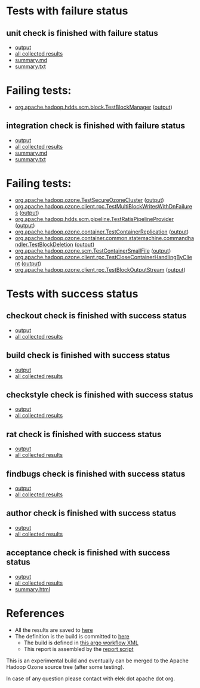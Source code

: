 # Tests with failure status

## unit check is finished with failure status

   * [output](https://raw.githubusercontent.com/elek/ozone-ci/master/pr/pr-hdds-1879-pbs75/unit/output.log)
   * [all collected results](https://github.com/elek/ozone-ci/tree/master/pr/pr-hdds-1879-pbs75/unit)
   * [summary.md](https://github.com/elek/ozone-ci/tree/master/pr/pr-hdds-1879-pbs75/unit/summary.md)
   * [summary.txt](https://github.com/elek/ozone-ci/tree/master/pr/pr-hdds-1879-pbs75/unit/summary.txt)

# Failing tests: 

 * [org.apache.hadoop.hdds.scm.block.TestBlockManager](hadoop-hdds/server-scm/org.apache.hadoop.hdds.scm.block.TestBlockManager.txt) ([output](hadoop-hdds/server-scm/org.apache.hadoop.hdds.scm.block.TestBlockManager-output.txt/))

## integration check is finished with failure status

   * [output](https://raw.githubusercontent.com/elek/ozone-ci/master/pr/pr-hdds-1879-pbs75/integration/output.log)
   * [all collected results](https://github.com/elek/ozone-ci/tree/master/pr/pr-hdds-1879-pbs75/integration)
   * [summary.md](https://github.com/elek/ozone-ci/tree/master/pr/pr-hdds-1879-pbs75/integration/summary.md)
   * [summary.txt](https://github.com/elek/ozone-ci/tree/master/pr/pr-hdds-1879-pbs75/integration/summary.txt)

# Failing tests: 

 * [org.apache.hadoop.ozone.TestSecureOzoneCluster](hadoop-ozone/integration-test/org.apache.hadoop.ozone.TestSecureOzoneCluster.txt) ([output](hadoop-ozone/integration-test/org.apache.hadoop.ozone.TestSecureOzoneCluster-output.txt/))
 * [org.apache.hadoop.ozone.client.rpc.TestMultiBlockWritesWithDnFailures](hadoop-ozone/integration-test/org.apache.hadoop.ozone.client.rpc.TestMultiBlockWritesWithDnFailures.txt) ([output](hadoop-ozone/integration-test/org.apache.hadoop.ozone.client.rpc.TestMultiBlockWritesWithDnFailures-output.txt/))
 * [org.apache.hadoop.hdds.scm.pipeline.TestRatisPipelineProvider](hadoop-ozone/integration-test/org.apache.hadoop.hdds.scm.pipeline.TestRatisPipelineProvider.txt) ([output](hadoop-ozone/integration-test/org.apache.hadoop.hdds.scm.pipeline.TestRatisPipelineProvider-output.txt/))
 * [org.apache.hadoop.ozone.container.TestContainerReplication](hadoop-ozone/integration-test/org.apache.hadoop.ozone.container.TestContainerReplication.txt) ([output](hadoop-ozone/integration-test/org.apache.hadoop.ozone.container.TestContainerReplication-output.txt/))
 * [org.apache.hadoop.ozone.container.common.statemachine.commandhandler.TestBlockDeletion](hadoop-ozone/integration-test/org.apache.hadoop.ozone.container.common.statemachine.commandhandler.TestBlockDeletion.txt) ([output](hadoop-ozone/integration-test/org.apache.hadoop.ozone.container.common.statemachine.commandhandler.TestBlockDeletion-output.txt/))
 * [org.apache.hadoop.ozone.scm.TestContainerSmallFile](hadoop-ozone/integration-test/org.apache.hadoop.ozone.scm.TestContainerSmallFile.txt) ([output](hadoop-ozone/integration-test/org.apache.hadoop.ozone.scm.TestContainerSmallFile-output.txt/))
 * [org.apache.hadoop.ozone.client.rpc.TestCloseContainerHandlingByClient](hadoop-ozone/integration-test/org.apache.hadoop.ozone.client.rpc.TestCloseContainerHandlingByClient.txt) ([output](hadoop-ozone/integration-test/org.apache.hadoop.ozone.client.rpc.TestCloseContainerHandlingByClient-output.txt/))
 * [org.apache.hadoop.ozone.client.rpc.TestBlockOutputStream](hadoop-ozone/integration-test/org.apache.hadoop.ozone.client.rpc.TestBlockOutputStream.txt) ([output](hadoop-ozone/integration-test/org.apache.hadoop.ozone.client.rpc.TestBlockOutputStream-output.txt/))


# Tests with success status

## checkout check is finished with success status

   * [output](https://raw.githubusercontent.com/elek/ozone-ci/master/pr/pr-hdds-1879-pbs75/checkout/output.log)
   * [all collected results](https://github.com/elek/ozone-ci/tree/master/pr/pr-hdds-1879-pbs75/checkout)


## build check is finished with success status

   * [output](https://raw.githubusercontent.com/elek/ozone-ci/master/pr/pr-hdds-1879-pbs75/build/output.log)
   * [all collected results](https://github.com/elek/ozone-ci/tree/master/pr/pr-hdds-1879-pbs75/build)


## checkstyle check is finished with success status

   * [output](https://raw.githubusercontent.com/elek/ozone-ci/master/pr/pr-hdds-1879-pbs75/checkstyle/output.log)
   * [all collected results](https://github.com/elek/ozone-ci/tree/master/pr/pr-hdds-1879-pbs75/checkstyle)


## rat check is finished with success status

   * [output](https://raw.githubusercontent.com/elek/ozone-ci/master/pr/pr-hdds-1879-pbs75/rat/output.log)
   * [all collected results](https://github.com/elek/ozone-ci/tree/master/pr/pr-hdds-1879-pbs75/rat)


## findbugs check is finished with success status

   * [output](https://raw.githubusercontent.com/elek/ozone-ci/master/pr/pr-hdds-1879-pbs75/findbugs/output.log)
   * [all collected results](https://github.com/elek/ozone-ci/tree/master/pr/pr-hdds-1879-pbs75/findbugs)


## author check is finished with success status

   * [output](https://raw.githubusercontent.com/elek/ozone-ci/master/pr/pr-hdds-1879-pbs75/author/output.log)
   * [all collected results](https://github.com/elek/ozone-ci/tree/master/pr/pr-hdds-1879-pbs75/author)


## acceptance check is finished with success status

   * [output](https://raw.githubusercontent.com/elek/ozone-ci/master/pr/pr-hdds-1879-pbs75/acceptance/output.log)
   * [all collected results](https://github.com/elek/ozone-ci/tree/master/pr/pr-hdds-1879-pbs75/acceptance)
   * [summary.html](https://elek.github.io/ozone-ci/pr/pr-hdds-1879-pbs75/acceptance/summary.html)




# References

 * All the results are saved to [here](https://github.com/elek/ozone-ci/tree/master/pr/pr-hdds-1879-pbs75/)
 * The definition is the build is committed to [here](https://github.com/elek/argo-ozone)
    * The build is defined in [this argo workflow XML](https://github.com/elek/argo-ozone/blob/master/ozone-build.yaml)
    * This report is assembled by the [report script](https://github.com/elek/argo-ozone/blob/master/scripts/report.sh)

This is an experimental build and eventually can be merged to the Apache Hadoop Ozone source tree (after some testing).

In case of any question please contact with elek dot apache dot org.
